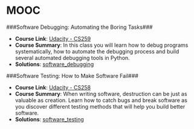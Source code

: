 MOOC
====
###Software Debugging: Automating the Boring Tasks###
- **Course Link**: [Udacity - CS259](https://www.udacity.com/course/cs259)
- **Course Summary**: In this class you will learn how to debug programs systematically, how to automate the debugging process and build several automated debugging tools in Python.
- **Solutions**: [software_debugging](https://github.com/cloudlite/MOOC/tree/master/software_debugging)

###Software Testing: How to Make Software Fail###
- **Course Link**: [Udacity - CS258](https://www.udacity.com/course/cs258)
- **Course Summary**: When writing software, destruction can be just as valuable as creation. Learn how to catch bugs and break software as you discover different testing methods that will help you build better software.
- **Solutions**: [software_testing](https://github.com/cloudlite/MOOC/tree/master/software_testing)
